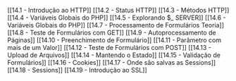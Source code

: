 
[[14.1 - Introdução ao HTTP]]
[[14.2 - Status HTTP]]
[[14.3 - Métodos HTTP]]
[[14.4 - Variáveis Globais do PHP]]
[[14.5 - Explorando $_ SERVER]]
[[14.6 - Variáveis Globais do PHP]]
[[14.7 - Processamento de Formulários Teoria]]
[[14.8 - Teste de Formulários com GET]]
[[14.9 - Autoprocessamento de Páginas]]
[[14.10 - Preenchimento de Formulário]]
[[14.11 - Parâmetro com mais de um Valor]]
[[14.12 - Teste de Formulários com POST]]
[[14.13 - Upload de Arquivos]]
[[14.14 - Mantendo o Estado]]
[[14.15 - Validação de Formulários]]
[[14.16 - Cookies]]
[[14.17 - Onde são salvas as Sessions]]
[[14.18 - Sessions]]
[[14.19 - Introdução ao SSL]]